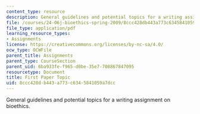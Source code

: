 ```yaml
---
content_type: resource
description: General guidelines and potential topics for a writing assignment on bioethics.
file: /courses/24-06j-bioethics-spring-2009/8ccc428db443a773c6345841059a7dcc_MIT24_06Js09_assn01.pdf
file_type: application/pdf
learning_resource_types:
- Assignments
license: https://creativecommons.org/licenses/by-nc-sa/4.0/
ocw_type: OCWFile
parent_title: Assignments
parent_type: CourseSection
parent_uid: 6ba933fe-f965-d0be-35e7-708867847095
resourcetype: Document
title: First Paper Topic
uid: 8ccc428d-b443-a773-c634-5841059a7dcc
---
```

General guidelines and potential topics for a writing assignment on bioethics.